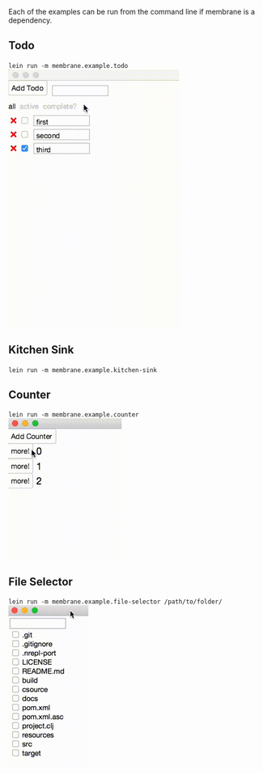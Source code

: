 Each of the examples can be run from the command line if membrane is a dependency.

## Todo
`lein run -m membrane.example.todo`  
![todo](/docs/images/todo.gif?raw=true)

## Kitchen Sink
`lein run -m membrane.example.kitchen-sink`

## Counter
`lein run -m membrane.example.counter`  
![simple counter](/docs/images/counter3.gif?raw=true)

## File Selector

`lein run -m membrane.example.file-selector /path/to/folder/`  
![item selector](/docs/images/item-selector.gif?raw=true)






